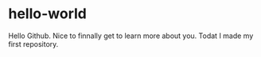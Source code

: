 # hello-world

Hello Github. Nice to finnally get to learn more about you. Todat I made my first repository.
